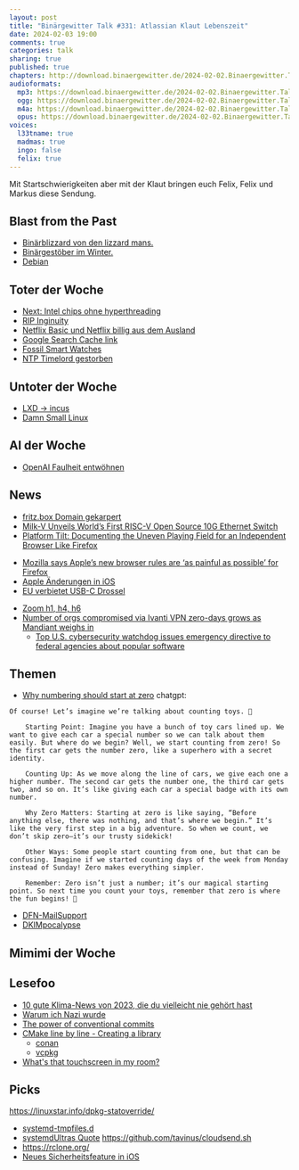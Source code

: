 ```yaml
---
layout: post
title: "Binärgewitter Talk #331: Atlassian Klaut Lebenszeit"
date: 2024-02-03 19:00
comments: true
categories: talk
sharing: true
published: true
chapters: http://download.binaergewitter.de/2024-02-02.Binaergewitter.Talk.331.chapters.txt
audioformats:
  mp3: https://download.binaergewitter.de/2024-02-02.Binaergewitter.Talk.331.mp3
  ogg: https://download.binaergewitter.de/2024-02-02.Binaergewitter.Talk.331.ogg
  m4a: https://download.binaergewitter.de/2024-02-02.Binaergewitter.Talk.331.m4a
  opus: https://download.binaergewitter.de/2024-02-02.Binaergewitter.Talk.331.opus
voices:
  l33tname: true
  madmas: true
  ingo: false
  felix: true
---
```

Mit Startschwierigkeiten aber mit der Klaut bringen euch Felix, Felix und Markus diese Sendung.

## Blast from the Past
- [Binärblizzard von den lizzard mans.]( https://blog.binaergewitter.de/2024/01/24/binaergewitter-talk-number-330-opensourceplus#isso-2381 )
- [Binärgestöber im Winter.]( https://blog.binaergewitter.de/2024/01/24/binaergewitter-talk-number-330-opensourceplus#isso-2382 )
- [Debian]( https://blog.binaergewitter.de/2024/01/24/binaergewitter-talk-number-330-opensourceplus#isso-2387 )

## Toter der Woche
- [Next: Intel chips ohne hyperthreading]( https://www.heise.de/news/Arrow-Lake-Intels-naechste-CPU-Generation-soll-ohne-Hyper-Threading-erscheinen-9605102.html )
- [RIP Inginuity]( https://arstechnica.com/space/2024/01/nasas-mars-helicopter-has-made-its-last-flight-above-the-red-planet/ )
- [Netflix Basic und Netflix billig aus dem Ausland]( https://tarnkappe.info/artikel/entertainment/sparfuechse-aufgepasst-netflix-wirft-bezahler-im-ausland-raus-288469.html )
- [Google Search Cache link]( https://www.seroundtable.com/google-search-drops-cache-link-from-search-results-36787.html )
- [Fossil Smart Watches]( https://www.heise.de/news/Fossil-zieht-sich-aus-dem-Smartwatch-Markt-zurueck-9611441.html )
- [NTP Timelord gestorben]( https://www.i-programmer.info/news/82-heritage/16929-ntp-timelord-dies.html )

## Untoter der Woche

- [LXD -> incus]( https://discuss.linuxcontainers.org/t/important-notice-for-lxd-users-image-server/18479 )
- [Damn Small Linux]( https://www.damnsmalllinux.org/ )

## AI der Woche
- [OpenAI Faulheit entwöhnen]( https://www.heise.de/news/Faulheit-entwoehnt-OpenAI-aktualisiert-seine-KI-Modelle-9609442.html )

## News
- [fritz.box Domain gekarpert](https://winfuture.de/news,140872.html )
- [Milk-V Unveils World’s First RISC-V Open Source 10G Ethernet Switch]( https://linuxgizmos.com/updated-milk-v-unveils-worlds-first-risc-v-open-source-10g-ethernet-switch/ )
- [Platform Tilt: Documenting the Uneven Playing Field for an Independent Browser Like Firefox]( https://blog.mozilla.org/netpolicy/2024/01/19/platform-tilt/ )
 * [Mozilla says Apple’s new browser rules are ‘as painful as possible’ for Firefox]( https://www.theverge.com/2024/1/26/24052067/mozilla-apple-ios-browser-rules-firefox )
 * [Apple Änderungen in iOS]( https://www.heise.de/news/App-Store-Monopol-vor-dem-Aus-Apple-bereitet-iOS-fuer-alternative-App-Laeden-vor-9445181.html )
 * [EU verbietet USB-C Drossel]( https://www.teltarif.de/apple-usb-c-verstoss-gesetz-eu-parlament/news/91409.html )
- [Zoom h1, h4, h6]( https://synthanatomy.com/2024/01/zoom-essential-series-new-h1-h4-and-h6-field-recorders-with-32-bit.html )
- [Number of orgs compromised via Ivanti VPN zero-days grows as Mandiant weighs in]( https://www.theregister.com/2024/01/13/ivanti_zeroday_mandiant_analysis/ )
  * [Top U.S. cybersecurity watchdog issues emergency directive to federal agencies about popular software]( https://www.nbcnews.com/tech/security/cisa-issues-emergency-directive-federal-agencies-connect-secure-softwa-rcna134844 )

## Themen
- [Why numbering should start at zero]( https://www.cs.utexas.edu/users/EWD/transcriptions/EWD08xx/EWD831.html )
chatgpt:
```
Of course! Let’s imagine we’re talking about counting toys. 🧸

    Starting Point: Imagine you have a bunch of toy cars lined up. We want to give each car a special number so we can talk about them easily. But where do we begin? Well, we start counting from zero! So the first car gets the number zero, like a superhero with a secret identity.

    Counting Up: As we move along the line of cars, we give each one a higher number. The second car gets the number one, the third car gets two, and so on. It’s like giving each car a special badge with its own number.

    Why Zero Matters: Starting at zero is like saying, “Before anything else, there was nothing, and that’s where we begin.” It’s like the very first step in a big adventure. So when we count, we don’t skip zero—it’s our trusty sidekick!

    Other Ways: Some people start counting from one, but that can be confusing. Imagine if we started counting days of the week from Monday instead of Sunday! Zero makes everything simpler.

    Remember: Zero isn’t just a number; it’s our magical starting point. So next time you count your toys, remember that zero is where the fun begins! 🌟

```

- [DFN-MailSupport]( https://www.mailsupport.dfn.de/news/google-plant-verschaerfung-der-mailannahmeregeln )
- [DKIMpocalypse]( https://mastodon.sdf.org/@riastradh/111835007756902067 )

## Mimimi der Woche

## Lesefoo
- [10 gute Klima-News von 2023, die du vielleicht nie gehört hast]( https://www.volksverpetzer.de/analyse/10-klima-good-news/ )
- [Warum ich Nazi wurde]( https://digitalcollections.hoover.org/advancedsearch/Objects/archiveType%3AItem%3BcollectionId%3A58225 )
- [The power of conventional commits]( https://julien.ponge.org/blog/the-power-of-conventional-commits/ )
- [CMake line by line - Creating a library]( https://dominikberner.ch/cmake-library-setup/ )
  * [conan]( https://conan.io/ )
  * [vcpkg]( https://vcpkg.io/en/ )
- [What's that touchscreen in my room?]( https://laplab.me/posts/whats-that-touchscreen-in-my-room/ )

## Picks
https://linuxstar.info/dpkg-statoverride/
- [systemd-tmpfiles.d]( https://www.freedesktop.org/software/systemd/man/latest/tmpfiles.d.html )
- [systemdUltras Quote]( https://systemdultras.github.io/ )
https://github.com/tavinus/cloudsend.sh
- https://rclone.org/
- [Neues Sicherheitsfeature in iOS]( https://freiburg.social/@masek@infosec.exchange/111804720037377733 )

